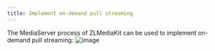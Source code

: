 ```yaml
---
title: Implement on-demand pull streaming
---
```

The MediaServer process of ZLMediaKit can be used to implement on-demand pull streaming:
![image](/images/on-demand_streaming_zh.png)



